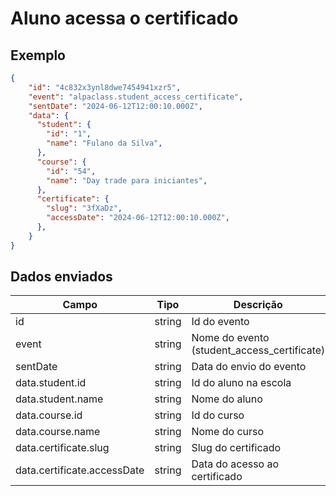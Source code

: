 # Aluno acessa o certificado

## Exemplo 
  
```json 
{ 
    "id": "4c832x3ynl8dwe7454941xzr5", 
    "event": "alpaclass.student_access_certificate", 
    "sentDate": "2024-06-12T12:00:10.000Z", 
    "data": { 
      "student": { 
        "id": "1", 
        "name": "Fulano da Silva", 
      },
      "course": { 
        "id": "54", 
        "name": "Day trade para iniciantes", 
      },
      "certificate": { 
        "slug": "3fXaDz", 
        "accessDate": "2024-06-12T12:00:10.000Z",
      }, 
    } 
} 
``` 

## Dados enviados 

| Campo                     | Tipo   | Descrição                                        | 
|---------------------------|--------|--------------------------------------------------| 
| id                        | string | Id do evento                                     | 
| event                     | string | Nome do evento (student_access_certificate)      | 
| sentDate                  | string | Data do envio do evento                          |
| data.student.id           | string | Id do aluno na escola                            | 
| data.student.name         | string | Nome do aluno                                    |
| data.course.id            | string | Id do curso                                      | 
| data.course.name          | string | Nome do curso                                    | 
| data.certificate.slug     | string | Slug do certificado                              | 
| data.certificate.accessDate  | string | Data do acesso ao certificado                 | 
